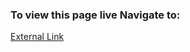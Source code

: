 ### To view this page live Navigate to:
[External Link](https://hussain-qurain.github.io/landing-page)
